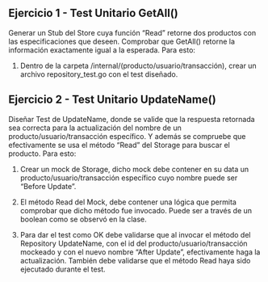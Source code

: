 
## Ejercicio 1 - Test Unitario GetAll() 


Generar un Stub del Store cuya función “Read” retorne dos productos con las especificaciones que deseen. Comprobar que GetAll() retorne la información exactamente igual a la esperada. 
Para esto:
1. Dentro de la carpeta /internal/(producto/usuario/transacción), crear un archivo repository_test.go con el test diseñado.

## Ejercicio 2 - Test Unitario UpdateName()


Diseñar Test de UpdateName, donde se valide que la respuesta retornada sea correcta para la actualización del nombre de un producto/usuario/transacción específico. 
Y además se compruebe que efectivamente se usa el método “Read” del Storage para buscar el producto. 
Para esto:
1. Crear un mock de Storage, dicho mock debe contener en su data un producto/usuario/transacción específico cuyo nombre puede ser “Before Update”.

2. El método Read del Mock, debe contener una lógica que permita comprobar que dicho método fue invocado. Puede ser a través de un boolean como se observó en la clase. 

3. Para dar el test como OK debe validarse que al invocar el método del Repository UpdateName, con el id del producto/usuario/transacción mockeado y con el nuevo nombre “After Update”, efectivamente haga la actualización. También debe validarse que el método Read haya sido ejecutado durante el test. 
